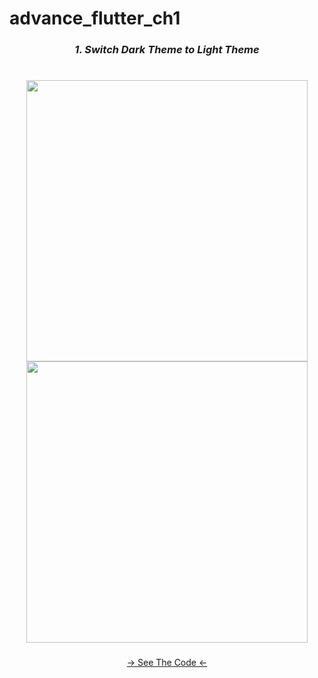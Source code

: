 # advance_flutter_ch1



<h3 align="center"><i>1. Switch Dark Theme to Light Theme</i></h3>
<h1></h1>
<div align="center">
  <img src="https://github.com/Ashupaldeora/advance_flutter_ch1/assets/143180848/300096c5-6125-466b-ba2e-0cc32d7809c4" height=450px hspace=20>
  <img src="https://github.com/Ashupaldeora/advance_flutter_ch1/assets/143180848/def3c760-8f0b-4724-8714-19759d1724f5" height=450px hspace=20>
</div>


###
<div align="center">
<a href="https://github.com/Ashupaldeora/advance_flutter_ch1/blob/master/lib/screens/home/view/home_screen.dart">-> See The Code <-</a>
</div>



